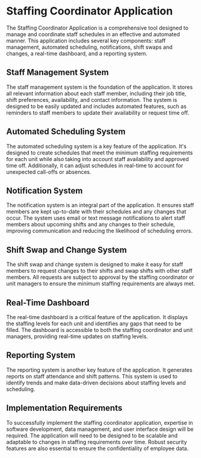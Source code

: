 
# Staffing Coordinator Application

The Staffing Coordinator Application is a comprehensive tool designed to manage and coordinate staff schedules in an effective and automated manner. This application includes several key components: staff management, automated scheduling, notifications, shift swaps and changes, a real-time dashboard, and a reporting system.

## Staff Management System

The staff management system is the foundation of the application. It stores all relevant information about each staff member, including their job title, shift preferences, availability, and contact information. The system is designed to be easily updated and includes automated features, such as reminders to staff members to update their availability or request time off.

## Automated Scheduling System

The automated scheduling system is a key feature of the application. It's designed to create schedules that meet the minimum staffing requirements for each unit while also taking into account staff availability and approved time off. Additionally, it can adjust schedules in real-time to account for unexpected call-offs or absences.

## Notification System

The notification system is an integral part of the application. It ensures staff members are kept up-to-date with their schedules and any changes that occur. The system uses email or text message notifications to alert staff members about upcoming shifts and any changes to their schedule, improving communication and reducing the likelihood of scheduling errors.

## Shift Swap and Change System

The shift swap and change system is designed to make it easy for staff members to request changes to their shifts and swap shifts with other staff members. All requests are subject to approval by the staffing coordinator or unit managers to ensure the minimum staffing requirements are always met.

## Real-Time Dashboard

The real-time dashboard is a critical feature of the application. It displays the staffing levels for each unit and identifies any gaps that need to be filled. The dashboard is accessible to both the staffing coordinator and unit managers, providing real-time updates on staffing levels.

## Reporting System

The reporting system is another key feature of the application. It generates reports on staff attendance and shift patterns. This system is used to identify trends and make data-driven decisions about staffing levels and scheduling.

## Implementation Requirements

To successfully implement the staffing coordinator application, expertise in software development, data management, and user interface design will be required. The application will need to be designed to be scalable and adaptable to changes in staffing requirements over time. Robust security features are also essential to ensure the confidentiality of employee data.
